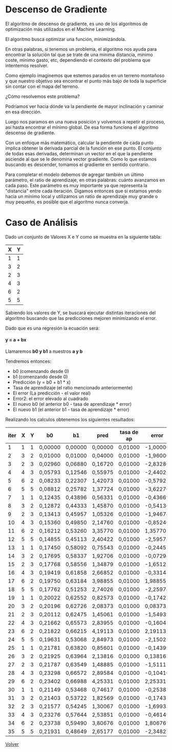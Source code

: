 # Descenso de Gradiente

El algoritmo de descenso de gradiente, es uno de los algoritmos de optimización más utilizados en el Machine Learning.

El algoritmo busca optimizar una función, minimizándola.

En otras palabras, si tenemos un problema, el algoritmo nos ayuda para encontrar la solución tal que se trate de una minima distancia, minimo coste, minimo gasto, etc, dependiendo el contexto del problema que intentemos resolver.

Como ejemplo imaginemos que estemos parados en un terreno montañoso y que nuestro objetivo sea encontrar el punto más bajo de toda la superficie sin contar con el mapa del terreno.

¿Cómo resolvemos este problema?

Podríamos ver hacia dónde va la pendiente de mayor inclinación y caminar en esa dirección.

Luego nos paramos en una nueva posición y volvemos a repetir el proceso, así hasta encontrar el mínimo global. De esa forma funciona el algoritmo descenso de gradiente.

Con un enfoque más matemático, calcular la pendiente de cada punto implica obtener la derivada parcial de la función en ese punto. El conjunto de todas esas derivadas, determinan un vector en el que la pendiente asciende al que se le denomina vector gradiente. Como lo que estamos buscando es descender, tomamos el gradiente en sentido contrario.

Para completar el modelo debemos de agregar también un último parámetro, el ratio de aprendizaje, en otras palabras: cuánto avanzamos en cada paso. Este parámetro es muy importante ya que representa la "distancia" entre cada iteración. Digamos entonces que si estamos yendo hacia un mínimo local y utilizamos un ratio de aprendizaje muy grande o muy pequeño, es posible que el algoritmo nunca converja.

# Caso de Análisis

Dado un conjunto de Valores X e Y como se muestra en la siguiente tabla:

| X | Y |
|---|---|
| 1 | 1 |
| 3 | 2 |
| 2 | 3 |
| 4 | 3 |
| 6 | 2 |
| 5 | 5 |

Sabiendo los valores de Y, se buscará ejecutar distintas iteraciones del algoritmo buscando que las predicciones mejoren minimizando el error.

Dado que es una regresión la ecuación será:

#### y = a + bx

Llamaremos **b0 y b1** a nuestros **a y b**

Tendremos entonces:

- b0 (comenzando desde 0)
- b1 (comenzando desde 0)
- Predicción (y = b0 + b1 * x)
- Tasa de aprendizaje (el ratio mencionado anteriormente)
- El error (La predicción - el valor real)
- Error2: el error elevado al cuadrado
- El nuevo b0 (el anterior b0 - tasa de aprendizaje * error)
- El nuevo b1 (el anterior b1 - tasa de aprendizaje * error)

Realizando los calculos obtenemos los siguientes resultados:

| iter| X | Y | b0      | b1      | pred | tasa de ap | error    | error2   | b0+1    | b1+1    |
|-----------|---|---|---------|---------|------------|------------|----------|----------|---------|---------|
| 1         | 1 | 1 | 0,00000 | 0,00000 | 0,00000    | 0,01000    | -1,00000 | 1,00000  | 0,01000 | 0,01000 |
| 2         | 3 | 2 | 0,01000 | 0,01000 | 0,04000    | 0,01000    | -1,96000 | 3,84160  | 0,02960 | 0,06880 |
| 3         | 2 | 3 | 0,02960 | 0,06880 | 0,16720    | 0,01000    | -2,83280 | 8,02476  | 0,05793 | 0,12546 |
| 4         | 4 | 3 | 0,05793 | 0,12546 | 0,55975    | 0,01000    | -2,44025 | 5,95481  | 0,08233 | 0,22307 |
| 5         | 6 | 2 | 0,08233 | 0,22307 | 1,42073    | 0,01000    | -0,57927 | 0,33556  | 0,08812 | 0,25782 |
| 6         | 5 | 5 | 0,08812 | 0,25782 | 1,37724    | 0,01000    | -3,62276 | 13,12443 | 0,12435 | 0,43896 |
| 7         | 1 | 1 | 0,12435 | 0,43896 | 0,56331    | 0,01000    | -0,43669 | 0,19070  | 0,12872 | 0,44333 |
| 8         | 3 | 2 | 0,12872 | 0,44333 | 1,45870    | 0,01000    | -0,54130 | 0,29301  | 0,13413 | 0,45957 |
| 9         | 2 | 3 | 0,13413 | 0,45957 | 1,05326    | 0,01000    | -1,94674 | 3,78978  | 0,15360 | 0,49850 |
| 10        | 4 | 3 | 0,15360 | 0,49850 | 2,14760    | 0,01000    | -0,85240 | 0,72658  | 0,16212 | 0,53260 |
| 11        | 6 | 2 | 0,16212 | 0,53260 | 3,35770    | 0,01000    | 1,35770  | 1,84336  | 0,14855 | 0,45113 |
| 12        | 5 | 5 | 0,14855 | 0,45113 | 2,40422    | 0,01000    | -2,59578 | 6,73808  | 0,17450 | 0,58092 |
| 13        | 1 | 1 | 0,17450 | 0,58092 | 0,75543    | 0,01000    | -0,24457 | 0,05982  | 0,17695 | 0,58337 |
| 14        | 3 | 2 | 0,17695 | 0,58337 | 1,92706    | 0,01000    | -0,07294 | 0,00532  | 0,17768 | 0,58556 |
| 15        | 2 | 3 | 0,17768 | 0,58556 | 1,34879    | 0,01000    | -1,65121 | 2,72648  | 0,19419 | 0,61858 |
| 16        | 4 | 3 | 0,19419 | 0,61858 | 2,66852    | 0,01000    | -0,33148 | 0,10988  | 0,19750 | 0,63184 |
| 17        | 6 | 2 | 0,19750 | 0,63184 | 3,98855    | 0,01000    | 1,98855  | 3,95434  | 0,17762 | 0,51253 |
| 18        | 5 | 5 | 0,17762 | 0,51253 | 2,74026    | 0,01000    | -2,25974 | 5,10642  | 0,20022 | 0,62552 |
| 19        | 1 | 1 | 0,20022 | 0,62552 | 0,82573    | 0,01000    | -0,17427 | 0,03037  | 0,20196 | 0,62726 |
| 20        | 3 | 2 | 0,20196 | 0,62726 | 2,08373    | 0,01000    | 0,08373  | 0,00701  | 0,20112 | 0,62475 |
| 21        | 2 | 3 | 0,20112 | 0,62475 | 1,45061    | 0,01000    | -1,54939 | 2,40060  | 0,21662 | 0,65573 |
| 22        | 4 | 3 | 0,21662 | 0,65573 | 2,83955    | 0,01000    | -0,16045 | 0,02574  | 0,21822 | 0,66215 |
| 23        | 6 | 2 | 0,21822 | 0,66215 | 4,19113    | 0,01000    | 2,19113  | 4,80105  | 0,19631 | 0,53068 |
| 24        | 5 | 5 | 0,19631 | 0,53068 | 2,84973    | 0,01000    | -2,15027 | 4,62367  | 0,21781 | 0,63820 |
| 25        | 1 | 1 | 0,21781 | 0,63820 | 0,85601    | 0,01000    | -0,14399 | 0,02073  | 0,21925 | 0,63964 |
| 26        | 3 | 2 | 0,21925 | 0,63964 | 2,13816    | 0,01000    | 0,13816  | 0,01909  | 0,21787 | 0,63549 |
| 27        | 2 | 3 | 0,21787 | 0,63549 | 1,48885    | 0,01000    | -1,51115 | 2,28356  | 0,23298 | 0,66572 |
| 28        | 4 | 3 | 0,23298 | 0,66572 | 2,89584    | 0,01000    | -0,10416 | 0,01085  | 0,23402 | 0,66988 |
| 29        | 6 | 2 | 0,23402 | 0,66988 | 4,25331    | 0,01000    | 2,25331  | 5,07742  | 0,21149 | 0,53468 |
| 30        | 1 | 1 | 0,21149 | 0,53468 | 0,74617    | 0,01000    | -0,25383 | 0,06443  | 0,21403 | 0,53722 |
| 31        | 3 | 2 | 0,21403 | 0,53722 | 1,82569    | 0,01000    | -0,17431 | 0,03038  | 0,21577 | 0,54245 |
| 32        | 2 | 3 | 0,21577 | 0,54245 | 1,30067    | 0,01000    | -1,69933 | 2,88772  | 0,23276 | 0,57644 |
| 33        | 4 | 3 | 0,23276 | 0,57644 | 2,53851    | 0,01000    | -0,46149 | 0,21297  | 0,23738 | 0,59490 |
| 34        | 6 | 2 | 0,23738 | 0,59490 | 3,80676    | 0,01000    | 1,80676  | 3,26437  | 0,21931 | 0,48649 |
| 35        | 5 | 5 | 0,21931 | 0,48649 | 2,65177    | 0,01000    | -2,34823 | 5,51420  | 0,24279 | 0,60390 |




[Volver](./../README.md)
